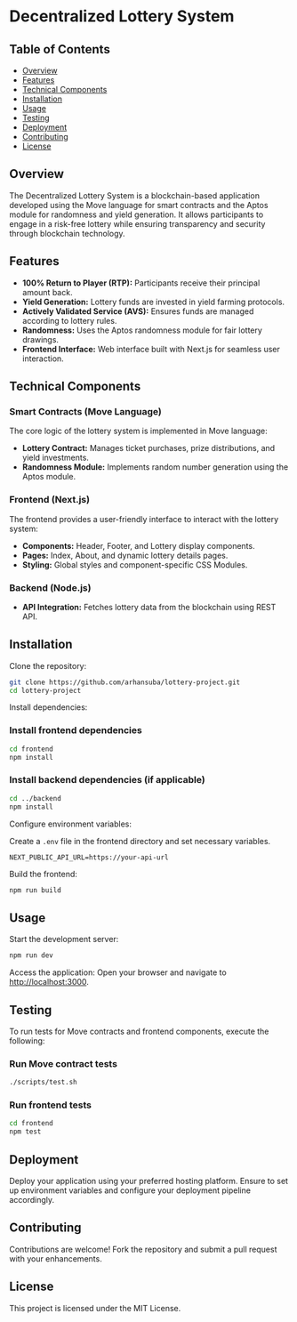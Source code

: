 # Decentralized Lottery System

## Table of Contents
- [Overview](#overview)
- [Features](#features)
- [Technical Components](#technical-components)
- [Installation](#installation)
- [Usage](#usage)
- [Testing](#testing)
- [Deployment](#deployment)
- [Contributing](#contributing)
- [License](#license)

## Overview
The Decentralized Lottery System is a blockchain-based application developed using the Move language for smart contracts and the Aptos module for randomness and yield generation. It allows participants to engage in a risk-free lottery while ensuring transparency and security through blockchain technology.

## Features
- **100% Return to Player (RTP):** Participants receive their principal amount back.
- **Yield Generation:** Lottery funds are invested in yield farming protocols.
- **Actively Validated Service (AVS):** Ensures funds are managed according to lottery rules.
- **Randomness:** Uses the Aptos randomness module for fair lottery drawings.
- **Frontend Interface:** Web interface built with Next.js for seamless user interaction.

## Technical Components

### Smart Contracts (Move Language)
The core logic of the lottery system is implemented in Move language:
- **Lottery Contract:** Manages ticket purchases, prize distributions, and yield investments.
- **Randomness Module:** Implements random number generation using the Aptos module.

### Frontend (Next.js)
The frontend provides a user-friendly interface to interact with the lottery system:
- **Components:** Header, Footer, and Lottery display components.
- **Pages:** Index, About, and dynamic lottery details pages.
- **Styling:** Global styles and component-specific CSS Modules.

### Backend (Node.js)
- **API Integration:** Fetches lottery data from the blockchain using REST API.

## Installation

Clone the repository:
```bash
git clone https://github.com/arhansuba/lottery-project.git
cd lottery-project
```

Install dependencies:

### Install frontend dependencies
```bash
cd frontend
npm install
```

### Install backend dependencies (if applicable)
```bash
cd ../backend
npm install
```

Configure environment variables:

Create a `.env` file in the frontend directory and set necessary variables.
```plaintext
NEXT_PUBLIC_API_URL=https://your-api-url
```

Build the frontend:
```bash
npm run build
```

## Usage

Start the development server:
```bash
npm run dev
```

Access the application:
Open your browser and navigate to [http://localhost:3000](http://localhost:3000).

## Testing

To run tests for Move contracts and frontend components, execute the following:

### Run Move contract tests
```bash
./scripts/test.sh
```

### Run frontend tests
```bash
cd frontend
npm test
```

## Deployment

Deploy your application using your preferred hosting platform. Ensure to set up environment variables and configure your deployment pipeline accordingly.

## Contributing

Contributions are welcome! Fork the repository and submit a pull request with your enhancements.

## License

This project is licensed under the MIT License.
